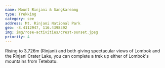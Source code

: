 ```yaml
---
name: Mount Rinjani & Sangkareang
type: Trekking
category: see
address: Mt. Rinjani National Park
geo: -8.4112947, 116.4398392
img: img/rose-activities/crest-sunset.jpeg
priority: 4
---
```

Rising to 3,726m (Rinjani) and both giving spectacular views of Lombok and the Rinjani Crater Lake, you can complete a trek up either of Lombok's mountains from Tetebatu.